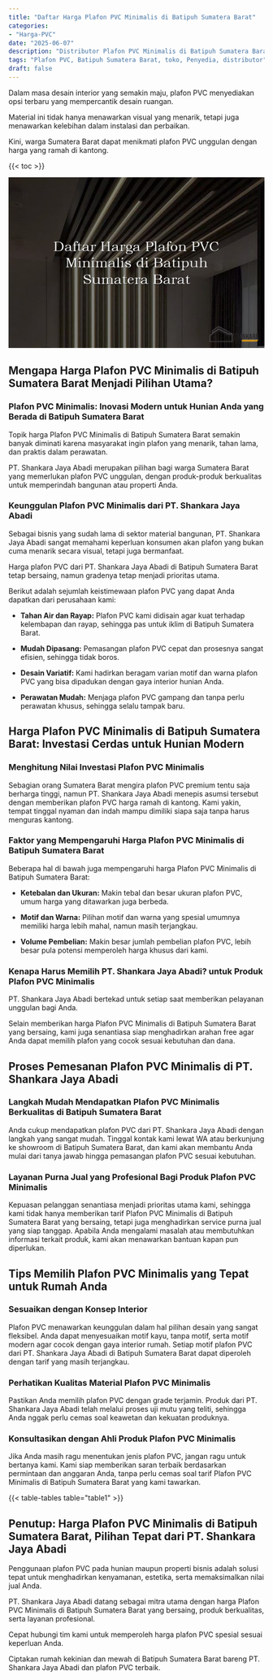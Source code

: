 ```yaml
---
title: "Daftar Harga Plafon PVC Minimalis di Batipuh Sumatera Barat"
categories: 
- "Harga-PVC"
date: "2025-06-07"
description: "Distributor Plafon PVC Minimalis di Batipuh Sumatera Barat untuk rumah, perkantoran, serta ritel. Produk berkualitas, beragam motif, variasi warna modern, beserta servis instalasi dikerjakan oleh tenaga ahli berpengalaman dan jaminan resmi!|Servis penyediaan Plafon PVC Minimalis di Batipuh Sumatera Barat untuk keperluan rumah, office, maupun ritel, dengan panel unggulan dan penempatan oleh tenaga ahli berpengalaman dan garansi resmi.|Alternatif Plafon PVC Minimalis di Batipuh Sumatera Barat yang terbukti bagi tempat tinggal, office, serta ritel, dengan produk berkualitas dan instalasi oleh tenaga ahli ahli serta garansi resmi.|Penjualan Plafon PVC Minimalis di Batipuh Sumatera Barat bagi hunian, kantor, dan toko, beserta material unggulan dan penempatan oleh tim berpengalaman, dilengkapi dengan jaminan resmi.}"
tags: "Plafon PVC, Batipuh Sumatera Barat, toko, Penyedia, distributor"
draft: false
---
```


Dalam masa desain interior yang semakin maju, plafon PVC menyediakan opsi terbaru yang mempercantik desain ruangan.

Material ini tidak hanya menawarkan visual yang menarik, tetapi juga menawarkan kelebihan dalam instalasi dan perbaikan.

Kini, warga Sumatera Barat dapat menikmati plafon PVC unggulan dengan harga yang ramah di kantong.

{{< toc >}}

![Daftar Harga Plafon PVC Minimalis di Batipuh Sumatera Barat](/images/Harga-PVC/Daftar-Harga-Plafon-PVC-Minimalis-di-Batipuh-Sumatera-Barat.png)


## Mengapa Harga Plafon PVC Minimalis di Batipuh Sumatera Barat Menjadi Pilihan Utama?

### Plafon PVC Minimalis: Inovasi Modern untuk Hunian Anda yang Berada di Batipuh Sumatera Barat

Topik harga Plafon PVC Minimalis di Batipuh Sumatera Barat semakin banyak diminati karena masyarakat ingin plafon yang menarik, tahan lama, dan praktis dalam perawatan.

PT. Shankara Jaya Abadi merupakan pilihan bagi warga Sumatera Barat yang memerlukan plafon PVC unggulan, dengan produk-produk berkualitas untuk memperindah bangunan atau properti Anda.

### Keunggulan Plafon PVC Minimalis dari PT. Shankara Jaya Abadi

Sebagai bisnis yang sudah lama di sektor material bangunan, PT. Shankara Jaya Abadi sangat memahami keperluan konsumen akan plafon yang bukan cuma menarik secara visual, tetapi juga bermanfaat.

Harga plafon PVC dari PT. Shankara Jaya Abadi di Batipuh Sumatera Barat tetap bersaing, namun gradenya tetap menjadi prioritas utama.

Berikut adalah sejumlah keistimewaan plafon PVC yang dapat Anda dapatkan dari perusahaan kami:

- **Tahan Air dan Rayap:** Plafon PVC kami didisain agar kuat terhadap kelembapan dan rayap, sehingga pas untuk iklim di Batipuh Sumatera Barat.

- **Mudah Dipasang:** Pemasangan plafon PVC cepat dan prosesnya sangat efisien, sehingga tidak boros.

- **Desain Variatif:** Kami hadirkan beragam varian motif dan warna plafon PVC yang bisa dipadukan dengan gaya interior hunian Anda.

- **Perawatan Mudah:** Menjaga plafon PVC gampang dan tanpa perlu perawatan khusus, sehingga selalu tampak baru.

## Harga Plafon PVC Minimalis di Batipuh Sumatera Barat: Investasi Cerdas untuk Hunian Modern

### Menghitung Nilai Investasi Plafon PVC Minimalis

Sebagian orang Sumatera Barat mengira plafon PVC premium tentu saja berharga tinggi, namun PT. Shankara Jaya Abadi menepis asumsi tersebut dengan memberikan plafon PVC harga ramah di kantong. Kami yakin, tempat tinggal nyaman dan indah mampu dimiliki siapa saja tanpa harus menguras kantong.

### Faktor yang Mempengaruhi Harga Plafon PVC Minimalis di Batipuh Sumatera Barat

Beberapa hal di bawah juga mempengaruhi harga Plafon PVC Minimalis di Batipuh Sumatera Barat:

- **Ketebalan dan Ukuran:** Makin tebal dan besar ukuran plafon PVC, umum harga yang ditawarkan juga berbeda.

- **Motif dan Warna:** Pilihan motif dan warna yang spesial umumnya memiliki harga lebih mahal, namun masih terjangkau.

- **Volume Pembelian:** Makin besar jumlah pembelian plafon PVC, lebih besar pula potensi memperoleh harga khusus dari kami.

### Kenapa Harus Memilih PT. Shankara Jaya Abadi? untuk Produk Plafon PVC Minimalis

PT. Shankara Jaya Abadi bertekad untuk setiap saat memberikan pelayanan unggulan bagi Anda.

Selain memberikan harga Plafon PVC Minimalis di Batipuh Sumatera Barat yang bersaing, kami juga senantiasa siap menghadirkan arahan free agar Anda dapat memilih plafon yang cocok sesuai kebutuhan dan dana.

## Proses Pemesanan Plafon PVC Minimalis di PT. Shankara Jaya Abadi

### Langkah Mudah Mendapatkan Plafon PVC Minimalis Berkualitas di Batipuh Sumatera Barat

Anda cukup mendapatkan plafon PVC dari PT. Shankara Jaya Abadi dengan langkah yang sangat mudah. Tinggal kontak kami lewat WA atau berkunjung ke showroom di Batipuh Sumatera Barat, dan kami akan membantu Anda mulai dari tanya jawab hingga pemasangan plafon PVC sesuai kebutuhan.

### Layanan Purna Jual yang Profesional Bagi Produk Plafon PVC Minimalis

Kepuasan pelanggan senantiasa menjadi prioritas utama kami, sehingga kami tidak hanya memberikan tarif Plafon PVC Minimalis di Batipuh Sumatera Barat yang bersaing, tetapi juga menghadirkan service purna jual yang siap tanggap. Apabila Anda mengalami masalah atau membutuhkan informasi terkait produk, kami akan menawarkan bantuan kapan pun diperlukan.

## Tips Memilih Plafon PVC Minimalis yang Tepat untuk Rumah Anda

### Sesuaikan dengan Konsep Interior

Plafon PVC menawarkan keunggulan dalam hal pilihan desain yang sangat fleksibel. Anda dapat menyesuaikan motif kayu, tanpa motif, serta motif modern agar cocok dengan gaya interior rumah. Setiap motif plafon PVC dari PT. Shankara Jaya Abadi di Batipuh Sumatera Barat dapat diperoleh dengan tarif yang masih terjangkau.

### Perhatikan Kualitas Material Plafon PVC Minimalis

Pastikan Anda memilih plafon PVC dengan grade terjamin. Produk dari PT. Shankara Jaya Abadi telah melalui proses uji mutu yang teliti, sehingga Anda nggak perlu cemas soal keawetan dan kekuatan produknya.

### Konsultasikan dengan Ahli Produk Plafon PVC Minimalis

Jika Anda masih ragu menentukan jenis plafon PVC, jangan ragu untuk bertanya kami. Kami siap memberikan saran terbaik berdasarkan permintaan dan anggaran Anda, tanpa perlu cemas soal tarif Plafon PVC Minimalis di Batipuh Sumatera Barat yang kami tawarkan.

{{< table-tables table="table1" >}}

## Penutup: Harga Plafon PVC Minimalis di Batipuh Sumatera Barat, Pilihan Tepat dari PT. Shankara Jaya Abadi

Penggunaan plafon PVC pada hunian maupun properti bisnis adalah solusi tepat untuk menghadirkan kenyamanan, estetika, serta memaksimalkan nilai jual Anda.

PT. Shankara Jaya Abadi datang sebagai mitra utama dengan harga Plafon PVC Minimalis di Batipuh Sumatera Barat yang bersaing, produk berkualitas, serta layanan profesional.

Cepat hubungi tim kami untuk memperoleh harga plafon PVC spesial sesuai keperluan Anda.

Ciptakan rumah kekinian dan mewah di Batipuh Sumatera Barat bareng PT. Shankara Jaya Abadi dan plafon PVC terbaik.
